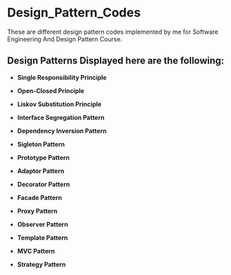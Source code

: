 # Design_Pattern_Codes

These are different design pattern codes implemented by me for Software Engineering And Design Pattern Course.

## Design Patterns Displayed here are the following:

  - **Single Responsibility Principle**
  
  - **Open-Closed Principle**
  
  - **Liskov Substitution Principle**
  
  - **Interface Segregation Pattern**
  
  - **Dependency Inversion Pattern**
  
  - **Sigleton Pattern**
  
  - **Prototype Pattern**
  
  - **Adaptor Pattern**
  
  - **Decorator Pattern**
  
  - **Facade Pattern**
  
  - **Proxy Pattern**
  
  - **Observer Pattern**
  
  - **Template Pattern**
  
  - **MVC Pattern**
  
  - **Strategy Pattern**
  
  
